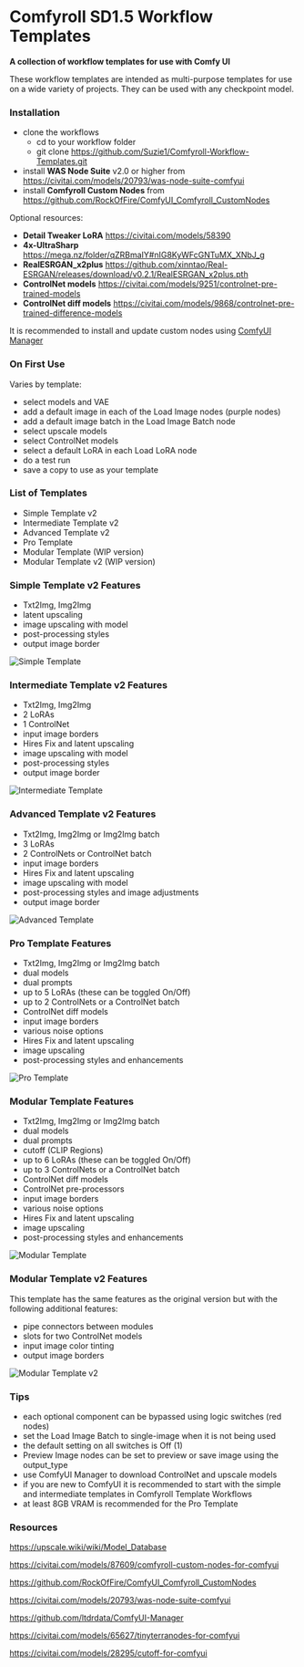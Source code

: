 # Comfyroll SD1.5 Workflow Templates
__A collection of workflow templates for use with Comfy UI__

These workflow templates are intended as multi-purpose templates for use on a wide variety of projects.
They can be used with any checkpoint model.

### Installation
* clone the workflows
  *  cd to your workflow folder
  *  git clone https://github.com/Suzie1/Comfyroll-Workflow-Templates.git
* install __WAS Node Suite__ v2.0 or higher from https://civitai.com/models/20793/was-node-suite-comfyui
* install __Comfyroll Custom Nodes__ from https://github.com/RockOfFire/ComfyUI_Comfyroll_CustomNodes

Optional resources:
* __Detail Tweaker LoRA__ https://civitai.com/models/58390
* __4x-UltraSharp__  https://mega.nz/folder/qZRBmaIY#nIG8KyWFcGNTuMX_XNbJ_g
* __RealESRGAN_x2plus__ https://github.com/xinntao/Real-ESRGAN/releases/download/v0.2.1/RealESRGAN_x2plus.pth
* __ControlNet models__ https://civitai.com/models/9251/controlnet-pre-trained-models
* __ControlNet diff models__ https://civitai.com/models/9868/controlnet-pre-trained-difference-models

It is recommended to install and update custom nodes using [ComfyUI Manager](https://github.com/ltdrdata/ComfyUI-Manager)

### On First Use 
Varies by template:
* select models and VAE
* add a default image in each of the Load Image nodes (purple nodes)
* add a default image batch in the Load Image Batch node
* select upscale models
* select ControlNet models
* select a default LoRA in each Load LoRA node
* do a test run
* save a copy to use as your template

### List of Templates
* Simple Template v2
* Intermediate Template v2
* Advanced Template v2
* Pro Template
* Modular Template (WIP version)
* Modular Template v2 (WIP version)

### Simple Template v2 Features
* Txt2Img, Img2Img
* latent upscaling
* image upscaling with model
* post-processing styles
* output image border

![Simple Template](https://github.com/Suzie1/Comfyroll-Workflow-Templates/blob/main/workflow_images/Comfyroll_Simple_Template_v2.JPG)

### Intermediate Template v2 Features
* Txt2Img, Img2Img
* 2 LoRAs
* 1 ControlNet
* input image borders
* Hires Fix and latent upscaling
* image upscaling with model
* post-processing styles
* output image border

![Intermediate Template](https://github.com/Suzie1/Comfyroll-Workflow-Templates/blob/main/workflow_images/Comfyroll_Intermediate_Template_v2.JPG)

### Advanced Template v2 Features
* Txt2Img, Img2Img or Img2Img batch
* 3 LoRAs
* 2 ControlNets or ControlNet batch
* input image borders
* Hires Fix and latent upscaling
* image upscaling with model
* post-processing styles and image adjustments
* output image border

![Advanced Template](https://github.com/Suzie1/Comfyroll-Workflow-Templates/blob/main/workflow_images/Comfyroll_Advanced_Template_v2.JPG)

### Pro Template Features
* Txt2Img, Img2Img or Img2Img batch
* dual models
* dual prompts
* up to 5 LoRAs (these can be toggled On/Off)
* up to 2 ControlNets or a ControlNet batch
* ControlNet diff models
* input image borders
* various noise options
* Hires Fix and latent upscaling
* image upscaling
* post-processing styles and enhancements

![Pro Template](https://github.com/Suzie1/Comfyroll-Workflow-Templates/blob/main/workflow_images/Comfyroll_Pro_Template.JPG)

### Modular Template Features
* Txt2Img, Img2Img or Img2Img batch
* dual models
* dual prompts
* cutoff (CLIP Regions)
* up to 6 LoRAs (these can be toggled On/Off)
* up to 3 ControlNets or a ControlNet batch
* ControlNet diff models
* ControlNet pre-processors
* input image borders
* various noise options
* Hires Fix and latent upscaling
* image upscaling
* post-processing styles and enhancements

![Modular Template](https://github.com/Suzie1/Comfyroll-Workflow-Templates/blob/main/workflow_images/Comfyroll_Modular_Template.JPG)

### Modular Template v2 Features
This template has the same features as the original version but with the following additional features:
* pipe connectors between modules
* slots for two ControlNet models
* input image color tinting
* output image borders

![Modular Template v2](https://github.com/Suzie1/Comfyroll-Workflow-Templates/blob/main/workflow_images/Comfyroll_Modular_Template_v2.JPG)

### Tips
* each optional component can be bypassed using logic switches (red nodes)
* set the Load Image Batch to single-image when it is not being used
* the default setting on all switches is Off (1)
* Preview Image nodes can be set to preview or save image using the output_type
* use ComfyUI Manager to download ControlNet and upscale models
* if you are new to ComfyUI it is recommended to start with the simple and intermediate templates in Comfyroll Template Workflows
* at least 8GB VRAM is recommended for the Pro Template

### Resources

https://upscale.wiki/wiki/Model_Database

https://civitai.com/models/87609/comfyroll-custom-nodes-for-comfyui

https://github.com/RockOfFire/ComfyUI_Comfyroll_CustomNodes

https://civitai.com/models/20793/was-node-suite-comfyui

https://github.com/ltdrdata/ComfyUI-Manager

https://civitai.com/models/65627/tinyterranodes-for-comfyui

https://civitai.com/models/28295/cutoff-for-comfyui

